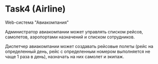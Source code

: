 Task4 (Airline)
=========================
Web-система "Авиакомпания"

Администратор авиакомпании может управлять списком рейсов, самолетов, аэропортами назначений и списком сотрудников.

Диспетчер авиакомпании может создавать рейсовые полеты (рейс на определенный день, рейс с определенным номером выполняется не чаще 1 раза в день), назначать на них самолет и экипаж.